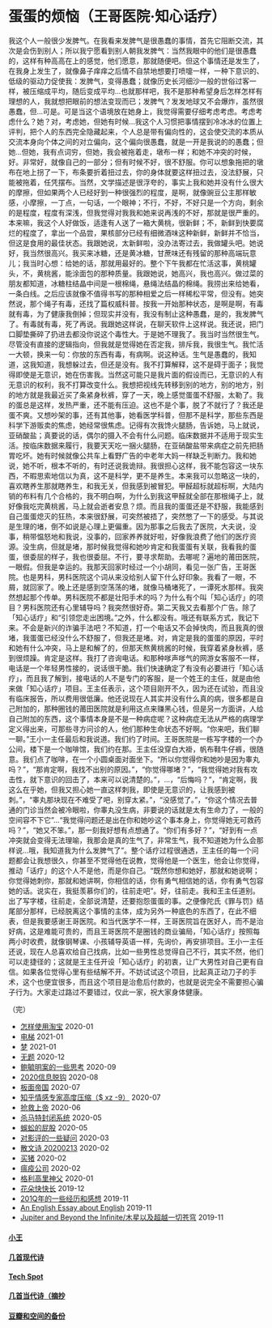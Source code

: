 # 蛋蛋的烦恼（王哥医院·知心话疗）

我这个人一般很少发脾气。在我看来发脾气是很愚蠢的事情，首先它阻断交流，其次是会伤到别人；所以我宁愿看到别人朝我发脾气：当然我眼中的他们是很愚蠢的，这样有种高高在上的感觉，他们愿意，那就随便吧。但这个事情还是发生了，在我身上发生了，就像鼻子痒痒之后情不自禁地想要打喷嚏一样，一种下意识的、低级的驱动力促使我：发脾气，变得愚蠢；就像历史长河细沙一般的世俗过客一样，被压缩成平均，随后变成平均...也就那样吧，我不是那种希望身后怎样怎样有理想的人，我就想把眼前的想法变现而已；发脾气？发发地球又不会爆炸，虽然很愚蠢，但...可是。可是当这个语境放在她身上，我觉得需要仔细考虑考虑。考虑考虑什么？她？对，考虑她，但她有时候...我这个人习惯把事情摆到冷冰冰的位置上评判，把个人的东西完全隐藏起来，个人总是带有偏向性的，这会使交流的本质从交流本身向个体之间的对立偏向，这个偏向很愚蠢，就是一开是我说的的愚蠢；但她...但她，我有点词穷，但她，我会被拖着走，墩布一样；和她不冲突的时候，好。非常好，就像自己的一部分；但有时候不好，很不舒服。你可以想象拖把的墩布在地上拐了一下，布条要折着扭过去，你的身体就要这样扭过去，没法舒展，只能被拖着，任凭摆布。当然，文学描述是很浮夸的，事实上我和她并没有什么很大的摩擦，但如果两个人已经好到一种很强烈的程度，是啊，就像豌豆公主那样敏感，小摩擦，一丁点，一句话，一个眼神；不行，不好，不好只是一个方向，剩余的是程度，程度有深浅，但我觉得对我我和她来说再浅的不好，那就是很严重的。本来嘛，我这个人好做饭，适逢有人送了一箱大黄桃，很新鲜；不，新鲜到快要腐烂的程度了，拿出一个品尝，果核部分已经有细微酒味这种新鲜，新鲜并不恰当，但这是食用的最佳状态。我跟她说，太新鲜啦，没办法寄过去，我做罐头吧。她说好，我当然很高兴。我买来冰糖，还是黄冰糖，甘蔗味还有残留的那种高端玩意儿；我当时心想：给她的话，那就用最好的。整个下午我都在忙活这事，黄桃罐头，不，黄桃酱，能涂面包的那种质量。我跟她说，她高兴，我也高兴。做过菜的朋友都知道，冰糖柱结晶中间是一根棉绳，悬绳法结晶的棉绳。我捞出来给她看，一条白线。之后应该就像不值得书写的那种相爱之后一样稀松平常，但没有。她突然说，那个绳子有毒，还找了篇权威科普。按我一开始那种状态，是啊是啊，有毒就有毒，为了健康我倒掉；但现实并没有，我没有制止这种愚蠢，是的，我发脾气了。有毒就有毒，死了再说。我跟她这样说，在聊天软件上这样说。我还说，把门口脚垫撕碎了扔进去都没你说这个毒性大。于是她不理我了。我当时当然很生气。尽管没有直接的逻辑指向，但我就是觉得她在否定我，排斥我，我很生气。我忙活一大顿，换来一句：你放的东西有毒，有病啊。说这种话。生气是愚蠢的，我知道，这我知道，我想躲过去，但还是没有。我不打算解释，这不是碍于面子；我觉得即使是无意识，她在伤害我。当然这可能只是我片面的假设而已，无意识的人有无意识的权利，我不打算改变什么。我想把视线先转移到别的地方，别的地方，别的地方就是我最近买了条紧身秋裤，穿了一天，晚上感觉蛋蛋不舒服，太勒了。我的蛋总是这样，发热严重，还不能有压迫。这也不是个事，脱了不就行了？我还是蛋不爽。又想吵架的事，还有其他事，她看医学科普，但那不是科学，那些东西是科学下游贩卖的焦虑，她经常很焦虑。记得有次我馋火腿肠，告诉她，马上就说，亚硝酸盐；真要说的话，偶尔的摄入不会有什么问题。临床数据并不适用于现实生活。按临床数据来履行，我要天天吃一捆火腿肠，在亚硝酸盐带来病症之前先把肠胃吃坏。她有时候就像公共车上看野广告的中老年大妈一样缺乏判断力。我和她说，她不听，根本不听的，有时还说我诡辩。我很担心这样，我不能包容这一块东西，不暇思索地信以为真，这不是科学，更不是养生。本来我可以忽略这一块的，喜欢瞎养生那就瞎养生，和我无关，但我感到被冒犯。甲醛超标就超标啊，大陆内销的布料有几个合格的，我不明白啊，为什么到我这甲醛就全部在那根绳子上，就好像我吃完黄桃酱，马上就会逝者安息？烦。而且我的蛋蛋还是不舒服，我能感到自己蛋蛋熄灭的狂热，本来很舒展，可突然被捂了，突然憋了一下的感受。与其说是生理的堵，倒不如说是心理上更偏重。因为那事之后我去了医院，大夫说，没事，稍带愠怒地和我说，没事的，回家养养就好啦，好像我浪费了他们的医疗资源。没生病，但就是堵，那时候我觉得和她吵肯定和我蛋蛋有关联，我看我的蛋蛋，很委屈的样子，我也很委屈。不行，要寻求帮助。去哪呢？遍地的莆田医院，一眼假。但我是幸运的。我那天回家时经过一个小胡同，看见一张广告，王哥医院。也是男科，男科医院这个词从来没给别人留下什么好印象。我看了一眼，不屑，就回家了。晚上还是感到空荡荡的堵，就像马桶堵死了，一谭死水那样。我突然想起那个传单。男科医院不都是壮阳手术的吗？为什么有个叫「知心话疗」的项目？男科医院还有心里辅导吗？我突然很好奇。第二天我又去看那个广告。除了「知心话疗」和“引领您走出困境。”之外，什么都没有。哦还有联系方式，我记下来。不会是新兴的诈骗手法吧？不知道，打一个电话又不会掉快肉，而且我真的很堵，我蛋蛋已经没什么不舒服了，但我还是堵。对，肯定是我的蛋蛋的原因，平时和她有什么冲突，马上是和解了的，但那天熬黄桃酱的时候，我穿着紧身秋裤，感到很烦躁。肯定是这样。我打了咨询电话。和那种嗲声嗲气的网游女客服不一样，电话是一个年轻男性接的，说话很干脆。我们快速确定了有没有必要进行「知心话疗」，而且我了解到，接电话的人不是专门的客服，是一个姓王的主任，就是由他来做「知心话疗」项目。王主任表示，这个项目刚开不久，因为还在试验，而且没有临床报告，所以费用很低廉。他还说现在人其实并没有什么真的病，很多都是自己附加的，那种圈钱的莆田医院就是利用这点来赚黑心钱，但是另一方面讲，人给自己附加的东西，这个事情本身是不是一种病症呢？这种病症无法从严格的病理学定义得出来，可那些寻方问诊的人，他们那种生命状态不好啊。“你来吧，我们聊一聊。”王小一主任最后和我说道。我们约了时间。王哥医院是一栋写字楼的一个办公间，楼下是一个咖啡馆，我们约在那。王主任没穿白大褂，帆布鞋牛仔裤，很随意。我们点了咖啡，在一个小圆桌面对面坐下。“所以你觉得你和她吵是因为睾丸吗？”，“那肯定啊，我找不出别的原因。”，“你觉得哪堵？”，“我觉得她对我有攻击性，就下意识的回击了，本来可以说清楚的。”，...，“后悔吗？”，“肯定啊，我这么在乎她，但我又担心她一直这样刺我，即使是无意识的，让我感到被刺。”，“睾丸那块现在不难受了吧，别穿太紧。”，“没感觉了。”，“你这个情况去普通的门诊当然会被冷眼啦，你睾丸没生病，非要说的话就是太有生命力了，一般的空间容不下它”...“我觉得问题还是出在你和她吵这个事本身上，你觉得她无可救药吗？”，“她又不笨。”，那一刻我好想有点想通了。“你们有多好？”，“好到有一点冲突就会变得无法理喻，我那会是真的生气了，非常生气，我不知道她为什么会那样说...哦，我知道我为什么发脾气了”。整个话疗过程很通透，王主任的每一个问题都会让我想很久，你甚至不觉得他在说教，觉得他是一个医生，他会让你觉得，推动「话疗」的这个人不是他，而是你自己。“既然你想和她好，那就和她说啊；你觉得她刺你，那就和她讲啊，你相信的话，你有勇气相信她的话，你有勇气包容她的话。说实在，我挺羡慕你们的，往前走吧”。好，往前走。我和王主任道别。出了写字楼，往前走，全部说清楚，还要抱怨蛋蛋的事。之便像陀氏《罪与罚》结尾部分那样，已经脱离这个事情的主体，成为另外一种底色的东西了，在此不细表，但是我要感谢王哥医院。和当代医学不一样，王哥医院旨在医好人，而不是治好病，这是难能可贵的，而且王哥医院不是圈钱的商业骗局，「知心话疗」按照每两小时收费，就像钢琴课、小孩辅导英语一样，先询价，再安排项目。王小一主任还说，现在人总喜欢给自己找病，比如一些男性总觉得自己不行，其实不然，他们可以走捷径的；这就是王主任开设「知心话疗」的初衷，让广大男性对自己更有自信。如果各位觉得心里有些结解不开。不妨试试这个项目，比起真正动刀子的手术，这个也便宜很多，而且这个项目是治愈后付款的，也就是说完全不需要担心骗子行为。大家走过路过不要错过，仅此一家，祝大家身体健康。

（完）

* [怎样使用淘宝](posts/2020-01-taobao.md) 2020-01
* [电梯](posts/2021-01-e.md) 2021-01
* [梦](posts/2021-01-dream.md) 2021-01
* [无题](posts/2020-12-28-none.md) 2020-12
* [鲍毓明案的一些思考](posts/2020-08-sh.md) 2020-09
* [2020信息脱钩](posts/2020-08-detach.md) 2020-08
* [板面帝国](posts/2020-07-28-bmatrix.md) 2020-07
* [知乎情感专家高度压缩（$ xz -9）](posts/2020-07-zhihu.md) 2020-07
* [抢救上帝](posts/2020-06-rescue-of-god.md) 2020-06
* [杀马特封闭系统](posts/2020-05-21-closure.md) 2020-05
* [蜈蚣的屁股](posts/2020-05-14-ass.md) 2020-05
* [对影评的一些疑问](posts/2020-03-11-mreview.md) 2020-03
* [散文诗 20200213](posts/2020-02-13-v.md) 2020-02
* [买猪](posts/2020-02-09-pig.md) 2020-02
* [瘟疫公司](posts/2020-02-02-ncov.md) 2020-02
* [格利高里神父](posts/2020-01-05-hl2.md) 2020-01
* [花朵快快长](posts/2019-12-21-none.md) 2019-12
* [201Q年的一些经历和感想](posts/2019-11-30-q.md) 2019-11
* [An English Essay about English](posts/2019-11-english.md) 2019-11
* [Jupiter and Beyond the Infinite/木星以及超越一切苍穹](posts/2019-11-26-idx.md) 2019-11

#### [小王](index_wang.md)

#### [几首现代诗](index_mverse.md)

#### [Tech Spot](index_tech.md)

#### [几首当代诗（摘抄](contemporary/intro.md)

#### [豆瓣和空间的备份](index_history.md)

